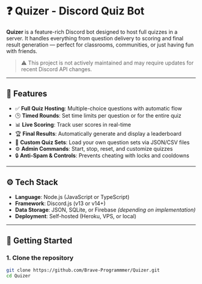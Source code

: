 # ❓ Quizer - Discord Quiz Bot

**Quizer** is a feature-rich Discord bot designed to host full quizzes in a server. It handles everything from question delivery to scoring and final result generation — perfect for classrooms, communities, or just having fun with friends.

> ⚠️ This project is not actively maintained and may require updates for recent Discord API changes.

---

## 🧠 Features

- ✅ **Full Quiz Hosting**: Multiple-choice questions with automatic flow
- 🕒 **Timed Rounds**: Set time limits per question or for the entire quiz
- 📊 **Live Scoring**: Track user scores in real-time
- 🏆 **Final Results**: Automatically generate and display a leaderboard
- 📁 **Custom Quiz Sets**: Load your own question sets via JSON/CSV files
- ⚙️ **Admin Commands**: Start, stop, reset, and customize quizzes
- 🔒 **Anti-Spam & Controls**: Prevents cheating with locks and cooldowns

---

## ⚙️ Tech Stack

- **Language**: Node.js (JavaScript or TypeScript)
- **Framework**: Discord.js (v13 or v14+)
- **Data Storage**: JSON, SQLite, or Firebase *(depending on implementation)*
- **Deployment**: Self-hosted (Heroku, VPS, or local)

---

## 🚀 Getting Started

### 1. Clone the repository

```bash
git clone https://github.com/Brave-Programmmer/Quizer.git
cd Quizer
